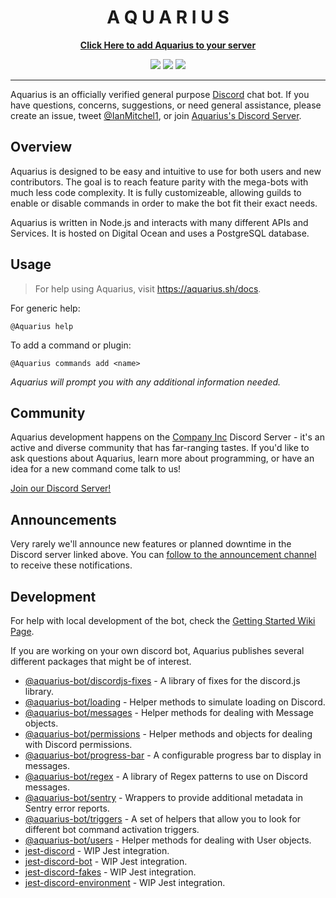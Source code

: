 <h1 align="center">A Q U A R I U S</h1>

<p align="center">
  <strong><a href="https://aquarius.sh/link">Click Here to add Aquarius to your server</a></strong>
</p>

<p align="center">
  <img src="https://img.shields.io/endpoint?url=https://api.aquarius.sh/shield/users">
  <img src="https://img.shields.io/endpoint?url=https://api.aquarius.sh/shield/guilds">
  <img src="https://img.shields.io/endpoint?url=https://api.aquarius.sh/shield/commands">
</p>

---

Aquarius is an officially verified general purpose [Discord](https://discordapp.com/) chat bot. If you have questions, concerns, suggestions, or need general assistance, please create an issue, tweet [@IanMitchel1](https://twitter.com/ianmitchel1), or join [Aquarius's Discord Server](http://discord.companyinc.company/).

## Overview

Aquarius is designed to be easy and intuitive to use for both users and new contributors. The goal is to reach feature parity with the mega-bots with much less code complexity. It is fully customizeable, allowing guilds to enable or disable commands in order to make the bot fit their exact needs.

Aquarius is written in Node.js and interacts with many different APIs and Services. It is hosted on Digital Ocean and uses a PostgreSQL database.

## Usage

> For help using Aquarius, visit https://aquarius.sh/docs.

For generic help:

```
@Aquarius help
```

To add a command or plugin:

```
@Aquarius commands add <name>
```

_Aquarius will prompt you with any additional information needed._

## Community

Aquarius development happens on the [Company Inc](http://companyinc.company) Discord Server - it's an active and diverse community that has far-ranging tastes. If you'd like to ask questions about Aquarius, learn more about programming, or have an idea for a new command come talk to us!

[Join our Discord Server!](http://discord.companyinc.company)

## Announcements

Very rarely we'll announce new features or planned downtime in the Discord server linked above. You can [follow to the announcement channel](https://support.discordapp.com/hc/en-us/articles/360028384531-Channel-Following-FAQ) to receive these notifications.

## Development

For help with local development of the bot, check the [Getting Started Wiki Page](https://github.com/IanMitchell/aquarius/wiki/Getting-Started).

If you are working on your own discord bot, Aquarius publishes several different packages that might be of interest.

- [@aquarius-bot/discordjs-fixes](/packages/discordjs-fixes) - A library of fixes for the discord.js library.
- [@aquarius-bot/loading](/packages/loading) - Helper methods to simulate loading on Discord.
- [@aquarius-bot/messages](/packages/messages) - Helper methods for dealing with Message objects.
- [@aquarius-bot/permissions](/packages/permissions) - Helper methods and objects for dealing with Discord permissions.
- [@aquarius-bot/progress-bar](/packages/progress-bar) - A configurable progress bar to display in messages.
- [@aquarius-bot/regex](/packages/regex) - A library of Regex patterns to use on Discord messages.
- [@aquarius-bot/sentry](/packages/sentry) - Wrappers to provide additional metadata in Sentry error reports.
- [@aquarius-bot/triggers](/packages/triggers) - A set of helpers that allow you to look for different bot command activation triggers.
- [@aquarius-bot/users](/packages/users) - Helper methods for dealing with User objects.
- [jest-discord](/packages/jest-discord) - WIP Jest integration.
- [jest-discord-bot](/packages/jest-discord-bot) - WIP Jest integration.
- [jest-discord-fakes](/packages/jest-discord-fakes) - WIP Jest integration.
- [jest-discord-environment](/packages/environment) - WIP Jest integration.
